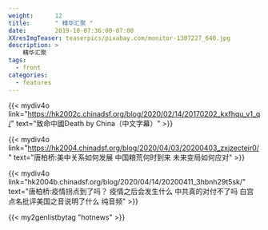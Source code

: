 ```yaml
---
weight:      12
title:       " 精华汇聚 "
date:        2019-10-07:36:00-07:00
XXresImgTeaser: teaserpics/pixabay.com/monitor-1307227_640.jpg
description: >
    精华汇聚 
tags:
  - front
categories:
  - features
---
```


{{< mydiv4o link="https://hk2002c.chinadsf.org/blog/2020/02/14/20170202_kxfhqu_v1_q/"
    text="致命中國Death by China（中文字幕）"
    >}}

{{< mydiv4o link="https://hk2004.chinadsf.org/blog/2020/04/03/20200403_zxjzecteir0/"
    text="唐柏桥:美中关系如何发展 中国粮荒何时到来 未来变局如何应对"
    >}}

{{< mydiv4o link="hk2004b.chinadsf.org/blog/2020/04/14/20200411_3hbnh29t5sk/"
    text="唐柏桥:疫情拐点到了吗？ 疫情之后会发生什么 中共真的对付不了吗 白宫点名批评美国之音说明了什么 纯音频"
    >}}


{{< my2genlistbytag "hotnews" >}}
